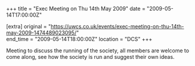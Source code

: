 +++
title = "Exec Meeting on Thu 14th May 2009"
date = "2009-05-14T17:00:00Z"

[extra]
original = "https://uwcs.co.uk/events/exec-meeting-on-thu-14th-may-2009-1474489023095/"    
end_time = "2009-05-14T18:00:00Z"
location = "DCS"
+++

Meeting to discuss the running of the society, all members are welcome to come along, see how the society is run and suggest their own ideas.

